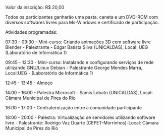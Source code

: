 Valor da inscrição: R$ 20,00

Todos os participantes ganharão uma pasta, caneta e um DVD-ROM com diversos softwares livres para Ms-Windows e certificado de participação.

Atividades programadas:

07:30 - 09:30 - Mini-curso: Criando animações 3D com software livre Blender - Palestrante - Edgar Batista Silva (UNICALDAS), Local: UEG (Laboratório de Informática 1)

09:45 - 12:30 - Mini-curso: Instalando e configurando serviços de rede utilizando GNU/Linux Debian - Palestrante George Mendes Marra, Local:UEG - (Laboratório de Informática 1)

12:45 - 13:45 - Almoço

14:00 - 16:00 - Palestra Microsoft - Samis Lobato (UNICALDAS), Local: Câmara Municipal de Pires do Rio

16:00 - 17:00 - Confraternização entre a comunidade participante

18:00 - 20:00 - Palestra: Virtualização de servidores utilizando software livre - Palestrante: Rodrigo Vaz Duarte (CEFET-Morrinhos)-Local: Câmara Municipal de Pires do Rio
